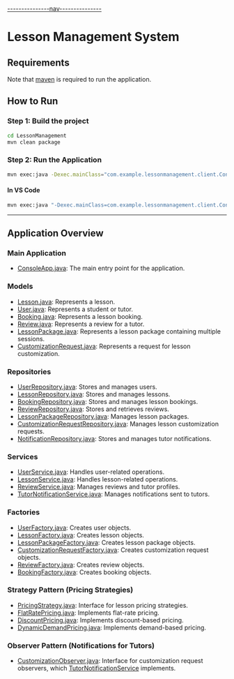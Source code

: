 [---------------nav---------------](/docs/nav.md)

# Lesson Management System

## Requirements

Note that [maven](https://maven.apache.org/install.html) is required to run the application.

## How to Run

### Step 1: Build the project

```bash
cd LessonManagement
mvn clean package
```

### Step 2: Run the Application

```bash
mvn exec:java -Dexec.mainClass="com.example.lessonmanagement.client.ConsoleApp"
```

#### In VS Code

```bash
mvn exec:java "-Dexec.mainClass=com.example.lessonmanagement.client.ConsoleApp"
```

---

## Application Overview

### **Main Application**

- [ConsoleApp.java](LessonManagement/src/main/java/com/example/lessonmanagement/client/ConsoleApp.java): The main entry point for the application.

### **Models**

- [Lesson.java](LessonManagement/src/main/java/com/example/lessonmanagement/model/Lesson.java): Represents a lesson.
- [User.java](LessonManagement/src/main/java/com/example/lessonmanagement/model/User.java): Represents a student or tutor.
- [Booking.java](LessonManagement/src/main/java/com/example/lessonmanagement/model/Booking.java): Represents a lesson booking.
- [Review.java](LessonManagement/src/main/java/com/example/lessonmanagement/model/Review.java): Represents a review for a tutor.
- [LessonPackage.java](LessonManagement/src/main/java/com/example/lessonmanagement/model/LessonPackage.java): Represents a lesson package containing multiple sessions.
- [CustomizationRequest.java](LessonManagement/src/main/java/com/example/lessonmanagement/model/CustomizationRequest.java): Represents a request for lesson customization.

### **Repositories**

- [UserRepository.java](LessonManagement/src/main/java/com/example/lessonmanagement/repository/UserRepository.java): Stores and manages users.
- [LessonRepository.java](LessonManagement/src/main/java/com/example/lessonmanagement/repository/LessonRepository.java): Stores and manages lessons.
- [BookingRepository.java](LessonManagement/src/main/java/com/example/lessonmanagement/repository/BookingRepository.java): Stores and manages lesson bookings.
- [ReviewRepository.java](LessonManagement/src/main/java/com/example/lessonmanagement/repository/ReviewRepository.java): Stores and retrieves reviews.
- [LessonPackageRepository.java](LessonManagement/src/main/java/com/example/lessonmanagement/repository/LessonPackageRepository.java): Manages lesson packages.
- [CustomizationRequestRepository.java](LessonManagement/src/main/java/com/example/lessonmanagement/repository/CustomizationRequestRepository.java): Manages lesson customization requests.
- [NotificationRepository.java](LessonManagement/src/main/java/com/example/lessonmanagement/repository/NotificationRepository.java): Stores and manages tutor notifications.

### **Services**

- [UserService.java](LessonManagement/src/main/java/com/example/lessonmanagement/service/UserService.java): Handles user-related operations.
- [LessonService.java](LessonManagement/src/main/java/com/example/lessonmanagement/service/LessonService.java): Handles lesson-related operations.
- [ReviewService.java](LessonManagement/src/main/java/com/example/lessonmanagement/service/ReviewService.java): Manages reviews and tutor profiles.
- [TutorNotificationService.java](LessonManagement/src/main/java/com/example/lessonmanagement/observer/TutorNotificationService.java): Manages notifications sent to tutors.

### **Factories**

- [UserFactory.java](LessonManagement/src/main/java/com/example/lessonmanagement/factory/UserFactory.java): Creates user objects.
- [LessonFactory.java](LessonManagement/src/main/java/com/example/lessonmanagement/factory/LessonFactory.java): Creates lesson objects.
- [LessonPackageFactory.java](LessonManagement/src/main/java/com/example/lessonmanagement/factory/LessonPackageFactory.java): Creates lesson package objects.
- [CustomizationRequestFactory.java](LessonManagement/src/main/java/com/example/lessonmanagement/factory/CustomizationRequestFactory.java): Creates customization request objects.
- [ReviewFactory.java](LessonManagement/src/main/java/com/example/lessonmanagement/factory/ReviewFactory.java): Creates review objects.
- [BookingFactory.java](LessonManagement/src/main/java/com/example/lessonmanagement/factory/BookingFactory.java): Creates booking objects.

### **Strategy Pattern (Pricing Strategies)**

- [PricingStrategy.java](LessonManagement/src/main/java/com/example/lessonmanagement/strategy/PricingStrategy.java): Interface for lesson pricing strategies.
- [FlatRatePricing.java](LessonManagement/src/main/java/com/example/lessonmanagement/strategy/FlatRatePricing.java): Implements flat-rate pricing.
- [DiscountPricing.java](LessonManagement/src/main/java/com/example/lessonmanagement/strategy/DiscountPricing.java): Implements discount-based pricing.
- [DynamicDemandPricing.java](LessonManagement/src/main/java/com/example/lessonmanagement/strategy/DynamicDemandPricing.java): Implements demand-based pricing.

### **Observer Pattern (Notifications for Tutors)**

- [CustomizationObserver.java](LessonManagement/src/main/java/com/example/lessonmanagement/observer/CustomizationObserver.java): Interface for customization request observers, which [TutorNotificationService](LessonManagement/src/main/java/com/example/lessonmanagement/observer/TutorNotificationService.java) implements.

